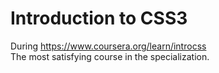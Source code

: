 # Introduction to CSS3
During https://www.coursera.org/learn/introcss  
The most satisfying course in the specialization.
